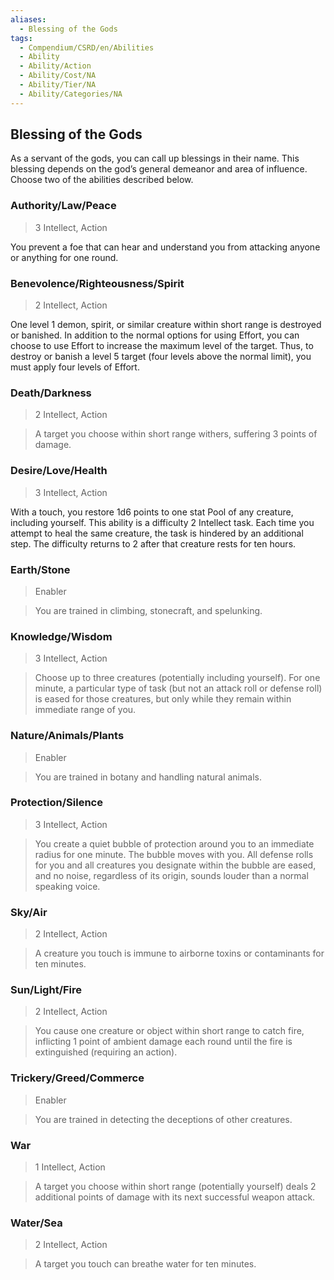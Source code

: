 ```yaml
---
aliases:
  - Blessing of the Gods
tags:
  - Compendium/CSRD/en/Abilities
  - Ability
  - Ability/Action
  - Ability/Cost/NA
  - Ability/Tier/NA
  - Ability/Categories/NA
---
```

    
      
## Blessing of the Gods      
    
As a servant of the gods, you can call up blessings in their name. This blessing depends on the god’s general demeanor and area of influence. Choose two of the abilities described below.    
    
### Authority/Law/Peace    
>3 Intellect, Action    
You prevent a foe that can hear and understand you from attacking anyone or anything for one round.      
    
### Benevolence/Righteousness/Spirit    
 >2 Intellect, Action     
One level 1 demon, spirit, or similar creature within short range is destroyed or banished. In addition to the normal options for using Effort, you can choose to use Effort to increase the maximum level of the target. Thus, to destroy or banish a level 5 target (four levels above the normal limit), you must apply four levels of Effort.    
    
### Death/Darkness      
>2 Intellect, Action      
>A target you choose within short range withers, suffering 3 points of damage.    
    
### Desire/Love/Health    
> 3 Intellect,  Action      
With a touch, you restore 1d6 points to one stat Pool of any creature, including yourself. This ability is a difficulty 2 Intellect task. Each time you attempt to heal the same creature, the task is hindered by an additional step. The difficulty returns to 2 after that creature rests for ten hours.    
    
### Earth/Stone      
>Enabler      
>You are trained in climbing, stonecraft, and spelunking.    
    
###  Knowledge/Wisdom      
>3 Intellect, Action      
>Choose up to three creatures (potentially including yourself). For one minute, a particular type of task (but not an attack roll or defense roll) is eased for those creatures, but only while they remain within immediate range of you.    
    
###  Nature/Animals/Plants    
>Enabler      
>You are trained in botany and handling natural animals.    
    
###  Protection/Silence      
>3 Intellect, Action      
>You create a quiet bubble of protection around you to an immediate radius for one minute. The bubble moves with you. All defense rolls for you and all creatures you designate within the bubble are eased, and no noise, regardless of its origin, sounds louder than a normal speaking voice.    
    
### Sky/Air      
>2 Intellect, Action      
>A creature you touch is immune to airborne toxins or contaminants for ten minutes.    
    
### Sun/Light/Fire    
> 2 Intellect, Action      
> You cause one creature or object within short range to catch fire, inflicting 1 point of ambient damage each round until the fire is extinguished (requiring an action).    
    
### Trickery/Greed/Commerce      
>Enabler      
>You are trained in detecting the deceptions of other creatures.    
    
### War      
>1 Intellect,  Action      
>A target you choose within short range (potentially yourself) deals 2 additional points of damage with its next successful weapon attack.    
    
### Water/Sea      
>2 Intellect,  Action      
>A target you touch can breathe water for ten minutes.
